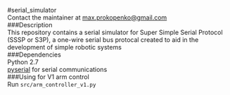 #serial_simulator<br>
Contact the maintainer at max.prokopenko@gmail.com<br>
###Description<br>
This repository contains a serial simulator for Super Simple Serial Protocol (SSSP or S3P), a one-wire serial bus protocal created to aid in the development of simple robotic systems<br>
###Dependencies<br>
Python 2.7<br>
<a href="https://pypi.python.org/pypi/pyserial">pyserial</a> for serial communications<br>
###Using for V1 arm control<br>
Run <code>src/arm_controller_v1.py</code>
